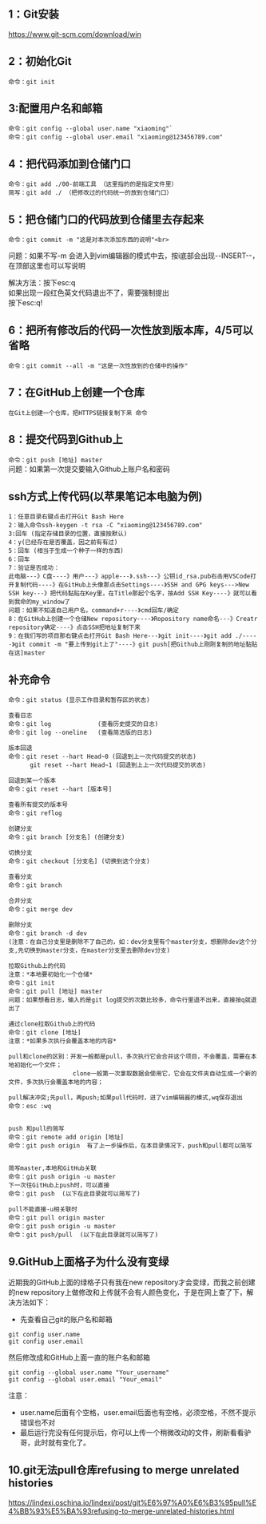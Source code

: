 <h2>1：Git安装</h2>


https://www.git-scm.com/download/win

<h2>2：初始化Git </h2>

`命令：git init`

<h2>3:配置用户名和邮箱</h2>

```
命令：git config --global user.name "xiaoming"`
命令：git config --global user.email "xiaoming@123456789.com"
```

<h2>4：把代码添加到仓储门口</h2>

```
命令：git add ./00-前端工具 （这里指的的是指定文件里）
简写：git add ./ （把修改过的代码统一的放到仓储门口）
```

<h2>5：把仓储门口的代码放到仓储里去存起来</h2>

`
命令：git commit -m "这是对本次添加东西的说明"<br>
`

问题：如果不写-m 会进入到vim编辑器的模式中去，按i底部会出现--INSERT--，在顶部这里也可以写说明<br>

解决方法：按下esc:q<br>
         如果出现一段红色英文代码退出不了，需要强制提出<br>
         按下esc:q!

<h2>6：把所有修改后的代码一次性放到版本库，4/5可以省略</h2>

`命令：git commit --all -m "这是一次性放到的仓储中的操作" `

<h2>7：在GitHub上创建一个仓库</h2>

`在Git上创建一个仓库，把HTTPS链接复制下来
命令`

<h2>8：提交代码到Github上</h2>

`命令：git push [地址] master`<br>
问题：如果第一次提交要输入Github上账户名和密码


<h2>ssh方式上传代码(以苹果笔记本电脑为例)</h2>

```
1：任意目录右键点击打开Git Bash Here
2：输入命令ssh-keygen -t rsa -C "xiaoming@123456789.com"
3:回车 (指定存储目录的位置，直接按默认)
4：y(已经存在是否覆盖，因之前有有过)
5：回车 (相当于生成一个种子一样的东西)
6：回车
7：验证是否成功：
此电脑---》C盘----》用户---》apple---》.ssh---》公钥id_rsa.pub右击用VSCode打开复制代码----》在GitHub上头像那点击Settings----》SSH and GPG keys--->New SSH key---》把代码黏贴在Key里，在Title那起个名字，按Add SSH Key----》就可以看到我命的my_window了
问题：如果不知道自己用户名，command+r----》cmd回车/确定
8：在GitHub上创建一个仓储New repository----》Ropository name命名---》Creatr repository确定----》点击SSH把地址复制下来
9：在我们写的项目那右键点击打开Git Bash Here---》git init----》git add ./-----》git commit -m "要上传到git上了"----》git push[把Github上刚刚复制的地址黏贴在这]master
```


<h2>补充命令</h2>

```查看当前的状态，可以用来查到当前代码有没有存放到仓储中去
命令：git status (显示工作目录和暂存区的状态)

查看日志
命令：git log             (查看历史提交的日志)
命令：git log --oneline   (查看简洁版的日志)

版本回退
命令：git reset --hart Head~0 (回退到上一次代码提交的状态)
      git reset --hart Head~1 (回退到上上一次代码提交的状态)

回退到某一个版本
命令：git reset --hart [版本号]

查看所有提交的版本号
命令：git reflog

创建分支
命令：git branch [分支名] (创建分支)

切换分支
命令：git checkout [分支名] (切换到这个分支)

查看分支
命令：git branch

合并分支
命令：git merge dev

删除分支
命令：git branch -d dev 
(注意：在自己分支里是删除不了自己的，如：dev分支里有个master分支，想删除dev这个分支,先切换到master分支，在master分支里去删除dev分支)

拉取Github上的代码
注意：*本地要初始化一个仓储*
命令：git init
命令：git pull [地址] master
问题：如果想看日志，输入的是git log提交的次数比较多，命令行里退不出来，直接按q就退出了

通过clone拉取Github上的代码
命令：git clone [地址]
注意：*如果多次执行会覆盖本地的内容*

pull和clone的区别：开发一般都是pull，多次执行它会合并这个项目，不会覆盖，需要在本地初始化一个文件；
                  clone一般第一次拿取数据会使用它，它会在文件夹自动生成一个新的文件，多次执行会覆盖本地的内容；

pull解决冲突;先pull，再push;如果pull代码时，进了vim编辑器的模式,wq保存退出
命令：esc :wq 


push 和pull的简写
命令：git remote add origin [地址]
命令：git push origin  有了上一步操作后，在本目录情况下，push和pull都可以简写


简写master,本地和GitHub关联
命令：git push origin -u master
下一次往GitHub上push时，可以直接
命令：git push  (以下在此目录就可以简写了)

pull不能直接-u相关联时
命令：git pull origin master
命令：git push origin -u master
命令：git push/pull  (以下在此目录就可以简写了)
```
<h2>9.GitHub上面格子为什么没有变绿</h2>
近期我的GitHub上面的绿格子只有我在new repository才会变绿，而我之前创建的new repository上做修改和上传就不会有人颜色变化，于是在网上查了下，解决方法如下：

- 先查看自己git的账户名和邮箱

```
git config user.name
git config user.email
```
然后修改成和GitHub上面一直的账户名和邮箱

```
git config --global user.name "Your_username"
git config --global user.email "Your_email"
```
注意：

- user.name后面有个空格，user.email后面也有空格，必须空格，不然不提示错误也不对
- 最后运行完没有任何提示后，你可以上传一个稍微改动的文件，刷新看看驴哥，此时就有变化了。
<h2>10.git无法pull仓库refusing to merge unrelated histories</h2>

https://lindexi.oschina.io/lindexi/post/git%E6%97%A0%E6%B3%95pull%E4%BB%93%E5%BA%93refusing-to-merge-unrelated-histories.html